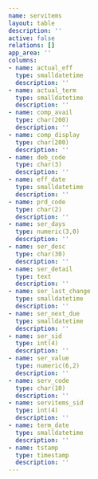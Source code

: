 ```yaml
---
name: servitems
layout: table
description: ''
active: false
relations: []
app_area: ''
columns:
- name: actual_eff
  type: smalldatetime
  description: ''
- name: actual_term
  type: smalldatetime
  description: ''
- name: comp_avail
  type: char(200)
  description: ''
- name: comp_display
  type: char(200)
  description: ''
- name: deb_code
  type: char(3)
  description: ''
- name: eff_date
  type: smalldatetime
  description: ''
- name: prd_code
  type: char(2)
  description: ''
- name: ser_days
  type: numeric(3,0)
  description: ''
- name: ser_desc
  type: char(30)
  description: ''
- name: ser_detail
  type: text
  description: ''
- name: ser_last_change
  type: smalldatetime
  description: ''
- name: ser_next_due
  type: smalldatetime
  description: ''
- name: ser_sid
  type: int(4)
  description: ''
- name: ser_value
  type: numeric(6,2)
  description: ''
- name: serv_code
  type: char(10)
  description: ''
- name: servitems_sid
  type: int(4)
  description: ''
- name: term_date
  type: smalldatetime
  description: ''
- name: tstamp
  type: timestamp
  description: ''
---
```


